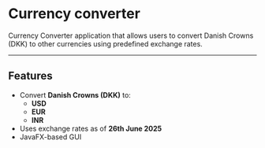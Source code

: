 # Currency converter 

Currency Converter application that allows users to convert Danish Crowns (DKK) to other currencies using predefined exchange rates.

---

## Features

- Convert **Danish Crowns (DKK)** to:
    - **USD**
    - **EUR**
    - **INR**
- Uses exchange rates as of **26th June 2025**
- JavaFX-based GUI


